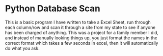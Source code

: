 <h1>Python Database Scan</h1>

This is a basic program I have written to take a Excel Sheet, run through each column/row and scan it through a site from my state to see if anyone has been charged of anything. This was a project for a family member I did, and instead of manually looking things up, you just format the names in the correct format which takes a few seconds in excel, then it will automatically do what you ask. 
